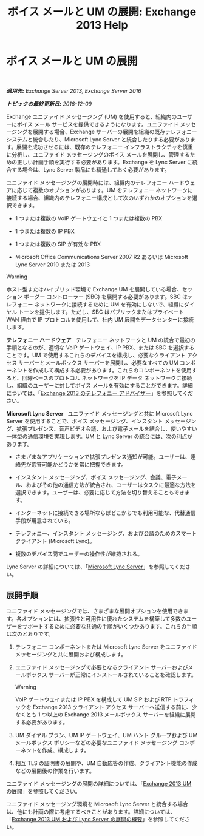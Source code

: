 ﻿---
title: 'ボイス メールと UM の展開: Exchange 2013 Help'
TOCTitle: ボイス メールと UM の展開
ms:assetid: 3df61b62-a1e4-41fb-969c-319189ae4e42
ms:mtpsurl: https://technet.microsoft.com/ja-jp/library/JJ673519(v=EXCHG.150)
ms:contentKeyID: 49896218
ms.date: 04/24/2018
mtps_version: v=EXCHG.150
ms.translationtype: HT
---

# ボイス メールと UM の展開

 

_**適用先:** Exchange Server 2013, Exchange Server 2016_

_**トピックの最終更新日:** 2016-12-09_

Exchange ユニファイド メッセージング (UM) を使用すると、組織内のユーザーにボイス メール サービスを提供できるようになります。ユニファイド メッセージングを展開する場合、Exchange サーバーの展開を組織の既存テレフォニー システムと統合したり、Microsoft Lync Server と統合したりする必要があります。展開を成功させるには、既存のテレフォニー インフラストラクチャを慎重に分析し、ユニファイド メッセージングのボイス メールを展開し、管理するための正しい計画手順を実行する必要があります。Exchange を Lync Server に統合する場合は、Lync Server 製品にも精通しておく必要があります。

ユニファイド メッセージングの展開時には、組織内のテレフォニー ハードウェアに応じて複数のオプションがあります。UM をテレフォニー ネットワークに接続する場合、組織内のテレフォニー構成として次のいずれかのオプションを選択できます。

  - 1 つまたは複数の VoIP ゲートウェイと 1 つまたは複数の PBX

  - 1 つまたは複数の IP PBX

  - 1 つまたは複数の SIP が有効な PBX

  - Microsoft Office Communications Server 2007 R2 あるいは Microsoft Lync Server 2010 または 2013


> [!WARNING]
> ホスト型またはハイブリッド環境で Exchange UM を展開している場合、セッション ボーダー コントローラー (SBC) を展開する必要があります。SBC はテレフォニー ネットワークに接続するために UM を有効にしないで、組織にダイヤル トーンを提供します。ただし、SBC はパブリックまたはプライベート WAN 経由で IP プロトコルを使用して、社内 UM 展開をデータセンターに接続します。



**テレフォニー ハードウェア**   テレフォニー ネットワークと UM の統合で最初の手順となるのが、適切な VoIP ゲートウェイ、IP PBX、または SBC を選択することです。UM で使用するこれらのデバイスを構成し、必要なクライアント アクセス サーバーとメールボックス サーバーを展開し、必要なすべての UM コンポーネントを作成して構成する必要があります。これらのコンポーネントを使用すると、回線ベースのプロトコル ネットワークを IP データ ネットワークに接続し、組織のユーザーに対してボイス メールを有効にすることができます。詳細については、「[Exchange 2013 のテレフォニー アドバイザー](telephony-advisor-for-exchange-2013-exchange-2013-help.md)」を参照してください。

**Microsoft Lync Server**   ユニファイド メッセージングと共に Microsoft Lync Server を使用することで、ボイス メッセージング、インスタント メッセージング、拡張プレゼンス、音声ビデオ会議、および電子メールを結合し、使いやすい一体型の通信環境を実現します。UM と Lync Server の統合には、次の利点があります。

  - さまざまなアプリケーションで拡張プレゼンス通知が可能。ユーザーは、連絡先が応答可能かどうかを常に把握できます。

  - インスタント メッセージング、ボイス メッセージング、会議、電子メール、およびその他の通信方法が統合され、ユーザーはタスクに最適な方法を選択できます。ユーザーは、必要に応じて方法を切り替えることもできます。

  - インターネットに接続できる場所ならばどこからでも利用可能な、代替通信手段が用意されている。

  - テレフォニー、インスタント メッセージング、および会議のためのスマート クライアント (Microsoft Lync)。

  - 複数のデバイス間でユーザーの操作性が維持される。

Lync Server の詳細については、「[Microsoft Lync Server](https://go.microsoft.com/fwlink/p/?linkid=265752)」を参照してください。

## 展開手順

ユニファイド メッセージングでは、さまざまな展開オプションを使用できます。各オプションには、拡張性と可用性に優れたシステムを構築して多数のユーザーをサポートするために必要な共通の手順がいくつかあります。これらの手順は次のとおりです。

1.  テレフォニー コンポーネントまたは Microsoft Lync Server をユニファイド メッセージングと共に展開および構成します。

2.  ユニファイド メッセージングで必要となるクライアント サーバーおよびメールボックス サーバーが正常にインストールされていることを確認します。
    

    > [!WARNING]
    > VoIP ゲートウェイまたは IP PBX を構成して UM SIP および RTP トラフィックを Exchange 2013 クライアント アクセス サーバーへ送信する前に、少なくとも 1 つ以上の Exchange 2013 メールボックス サーバーを組織に展開する必要があります。



3.  UM ダイヤル プラン、UM IP ゲートウェイ、UM ハント グループおよび UM メールボックス ポリシーなどの必要なユニファイド メッセージング コンポーネントを作成、構成します。

4.  相互 TLS の証明書の展開や、UM 自動応答の作成、クライアント機能の作成などの展開後の作業を行います。

ユニファイド メッセージングの展開の詳細については、「[Exchange 2013 UM の展開](deploy-exchange-2013-um-exchange-2013-help.md)」を参照してください。

ユニファイド メッセージング環境を Microsoft Lync Server と統合する場合は、他にも計画の際に考慮するべきことがあります。詳細については、「[Exchange 2013 UM および Lync Server の展開の概要](deploying-exchange-2013-um-and-lync-server-overview-exchange-2013-help.md)」を参照してください。

